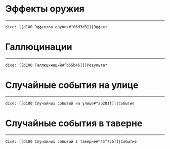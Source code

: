 
# Эффекты оружия
---
`dice: [[d100 Эффектов оружия#^06d3d3]]|Эффект`

# Галлюцинации
---
`dice: [[d100 Галлюцинаций#^b55b46]]|Результат`

# Случайные события на улице
---
`dice: [[d100 Случайных событий на улице#^ab281f]]|Событие`

# Случайные события в таверне
---
`dice: [[d100 Случайных событий в таверне#^45f756]]|Событие`
